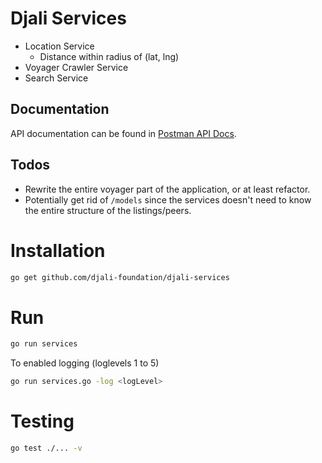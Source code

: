 # Djali Services
* Location Service
  * Distance within radius of (lat, lng)
* Voyager Crawler Service
* Search Service

## Documentation
API documentation can be found in [Postman API Docs](https://documenter.getpostman.com/view/7522385/SVtN5CZU?version=latest).

## Todos
* Rewrite the entire voyager part of the application, or at least refactor.
* Potentially get rid of `/models` since the services doesn't need to know the entire structure of the listings/peers.

# Installation
```bash
go get github.com/djali-foundation/djali-services
```

# Run
```bash
go run services
```

To enabled logging (loglevels 1 to 5)
```bash
go run services.go -log <logLevel>
```


# Testing
```bash
go test ./... -v
```

